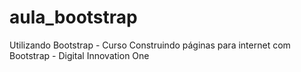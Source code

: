 # aula_bootstrap
Utilizando Bootstrap - Curso Construindo páginas para internet com Bootstrap - Digital Innovation One
